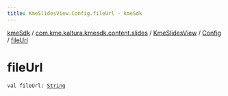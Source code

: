 ```yaml
---
title: KmeSlidesView.Config.fileUrl - kmeSdk
---
```


[kmeSdk](../../../index.html) / [com.kme.kaltura.kmesdk.content.slides](../../index.html) / [KmeSlidesView](../index.html) / [Config](index.html) / [fileUrl](./file-url.html)

# fileUrl

`val fileUrl: `[`String`](https://kotlinlang.org/api/latest/jvm/stdlib/kotlin/-string/index.html)